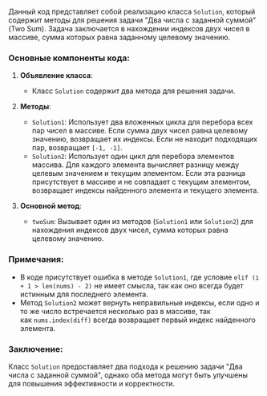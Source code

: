 Данный код представляет собой реализацию класса `Solution`, который содержит методы для решения задачи "Два числа с заданной суммой" (Two Sum). Задача заключается в нахождении индексов двух чисел в массиве, сумма которых равна заданному целевому значению.

### Основные компоненты кода:

1. **Объявление класса**:
    
    - Класс `Solution` содержит два метода для решения задачи.
2. **Методы**:
    
    - `Solution1`: Использует два вложенных цикла для перебора всех пар чисел в массиве. Если сумма двух чисел равна целевому значению, возвращает их индексы. Если не находит подходящих пар, возвращает `[-1, -1]`.
    - `Solution2`: Использует один цикл для перебора элементов массива. Для каждого элемента вычисляет разницу между целевым значением и текущим элементом. Если эта разница присутствует в массиве и не совпадает с текущим элементом, возвращает индексы найденного элемента и текущего элемента.
3. **Основной метод**:
    
    - `twoSum`: Вызывает один из методов (`Solution1` или `Solution2`) для нахождения индексов двух чисел, сумма которых равна целевому значению.

### Примечания:

- В коде присутствует ошибка в методе `Solution1`, где условие `elif (i + 1 > len(nums) - 2)` не имеет смысла, так как оно всегда будет истинным для последнего элемента.
- Метод `Solution2` может вернуть неправильные индексы, если одно и то же число встречается несколько раз в массиве, так как `nums.index(diff)` всегда возвращает первый индекс найденного элемента.

### Заключение:

Класс `Solution` предоставляет два подхода к решению задачи "Два числа с заданной суммой", однако оба метода могут быть улучшены для повышения эффективности и корректности.
